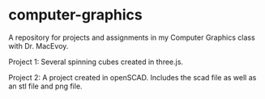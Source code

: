 # computer-graphics
A repository for projects and assignments in my Computer Graphics class with Dr. MacEvoy.

Project 1: Several spinning cubes created in three.js.

Project 2: A project created in openSCAD. Includes the scad file as well as an stl file and png file.
